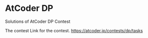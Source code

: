# AtCoder DP
 Solutions of AtCoder DP Contest
 
 The contest Link for the contest.
 https://atcoder.jp/contests/dp/tasks
